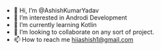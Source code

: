 - 👋 Hi, I’m @AshishKumarYadav
- 👀 I’m interested in Androdi Development
- 🌱 I’m currently learning Kotlin
- 💞️ I’m looking to collaborate on any sort of project.
- 📫 How to reach me hiiashish1@gmail.com

<!---
AshishKumarYadav/AshishKumarYadav is a ✨ special ✨ repository because its `README.md` (this file) appears on your GitHub profile.
You can click the Preview link to take a look at your changes.
--->
